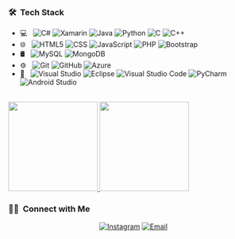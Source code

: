 <!--<h2> Hey there! I'm André.</h2>

<h3> 👨🏻‍💻 &nbsp;About Me </h3>

- 🤔 &nbsp; Exploring new technologies and developing software solutions and quick hacks.
- 🎓 &nbsp; Studying Computer Science and Mathematics at University of Massachusetts Amherst.
- 💼 &nbsp; Working as a Business Development Associate at VirtuBox InfoTech Private Limited.
- 🌱 &nbsp; Learning more about Cloud Architecture, Systems Design and Artificial Intelligence.
- ✍️ &nbsp; Pursuing Graphic Design and Blog Writing as hobbies/side hustles.
-->
<h3> 🛠 &nbsp;Tech Stack</h3>

- 💻 &nbsp;
  ![C#](https://img.shields.io/badge/C%23-333333?style=flat&logo=c-sharp&logoColor=purple)
  ![Xamarin](https://img.shields.io/badge/Xamarin-333333?style=flat&logo=xamarin&logoColor=blue)
  ![Java](https://img.shields.io/badge/Java-333333?style=flat&logo=openjdk&logoColor=orange)
  ![Python](https://img.shields.io/badge/-Python-333333?style=flat&logo=python)
  ![C](https://img.shields.io/badge/C-333333?style=flat&logo=c&logoColor=darkblue)
  ![C++](https://img.shields.io/badge/-C++-333333?style=flat&logo=C%2B%2B&logoColor=00599C)
- 🌐 &nbsp;
  ![HTML5](https://img.shields.io/badge/-HTML5-333333?style=flat&logo=HTML5)
  ![CSS](https://img.shields.io/badge/-CSS-333333?style=flat&logo=CSS3&logoColor=1572B6)
  ![JavaScript](https://img.shields.io/badge/-JavaScript-333333?style=flat&logo=javascript)
  ![PHP](https://img.shields.io/badge/php-333333?style=flat&logo=php&logoColor=purple)
  ![Bootstrap](https://img.shields.io/badge/-Bootstrap-333333?style=flat&logo=bootstrap&logoColor=563D7C)
- 🛢 &nbsp;
  ![MySQL](https://img.shields.io/badge/-MySQL-333333?style=flat&logo=mysql)
  ![MongoDB](https://img.shields.io/badge/-MongoDB-333333?style=flat&logo=mongodb)
- ⚙️ &nbsp;
  ![Git](https://img.shields.io/badge/-Git-333333?style=flat&logo=git)
  ![GitHub](https://img.shields.io/badge/-GitHub-333333?style=flat&logo=github)
  ![Azure](https://img.shields.io/badge/Microsoft_Azure-333333?style=flat&logo=microsoft-azure&logoColor=0089D6)
- 🔧 &nbsp;
  ![Visual Studio](https://img.shields.io/badge/Visual_Studio-333333?style=flat&logo=visual%20studio&logoColor=purple)
  ![Eclipse](https://img.shields.io/badge/-Eclipse-333333?style=flat&logo=eclipse-ide&logoColor=2C2255)
  ![Visual Studio Code](https://img.shields.io/badge/-Visual%20Studio%20Code-333333?style=flat&logo=visual-studio-code&logoColor=007ACC)
  ![PyCharm](https://img.shields.io/badge/PyCharm-333333?&style=flat&logo=PyCharm&logoColor=white)
  ![Android Studio](https://img.shields.io/badge/Android_Studio-3DDC84?style=for-the-badge&logo=android-studio&logoColor=white)
<!--- 🖥 &nbsp;
  ![Illustrator](https://img.shields.io/badge/-Illustrator-333333?style=flat&logo=adobe-illustrator)
  ![Photoshop](https://img.shields.io/badge/-Photoshop-333333?style=flat&logo=adobe-photoshop)
  ![InDesign](https://img.shields.io/badge/-InDesign-333333?style=flat&logo=adobe-indesign)
-->
<br/>

<a href="https://github.com/Mourao-vdc">
  <img height="180em" src="https://github-readme-stats.vercel.app/api?username=Mourao-vdc&theme=buefy&show_icons=true" />
  <img height="180em" src="https://github-readme-stats.vercel.app/api/top-langs/?username=Mourao-vdc&theme=buefy&layout=compact" />
</a>

<br/>

<h3> 🤝🏻 &nbsp;Connect with Me </h3>

<p align="center">
<a href="https://www.instagram.com/mourao_andre13/"><img alt="Instagram" src="https://img.shields.io/badge/Instagram-mourao_andre13-blue?style=flat-square&logo=instagram"></a>
<a href="affmourao@gmail.com"><img alt="Email" src="https://img.shields.io/badge/Email-affmourao@gmail.com-blue?style=flat-square&logo=gmail"></a>
</p>
